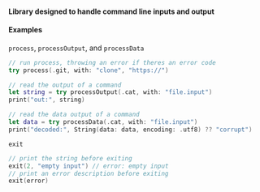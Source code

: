 
#### Library designed to handle command line inputs and output
#### Examples
`process`, `processOutput`, and `processData`
```swift
// run process, throwing an error if theres an error code
try process(.git, with: "clone", "https://")

// read the output of a command
let string = try processOutput(.cat, with: "file.input")
print("out:", string)

// read the data output of a command
let data = try processData(.cat, with: "file.input")
print("decoded:", String(data: data, encoding: .utf8) ?? "corrupt")
```
`exit`
```swift
// print the string before exiting
exit(2, "empty input") // error: empty input
// print an error description before exiting
exit(error)
```
